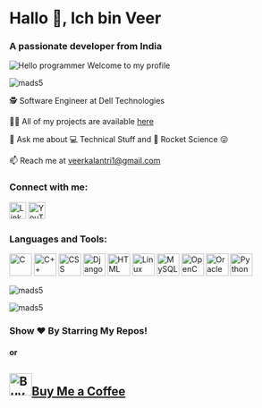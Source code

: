 <html lang="en">
<head>
<meta charset="UTF-8">
<meta name="viewport" content="width=device-width, initial-scale=1.0">
</head>
<body>
<div class="container">
  <h1>Hallo 👋, Ich bin Veer</h1>
  <h3>A passionate developer from India</h3>
  <img src="https://img.shields.io/badge/Hello!-Welcome<3-brightgreen.svg?style=flat&logo=github" alt="Hello programmer Welcome to my profile">
  <p><img src="https://komarev.com/ghpvc/?username=mads5" alt="mads5" /></p>
  <p>🕵 Software Engineer at Dell Technologies</p>
  <p>👨‍💻 All of my projects are available <a href="https://github.com/mads5?tab=repositories">here</a></p>
  <p>💬 Ask me about 💻 Technical Stuff and 🚀 Rocket Science 😜</p>
  <p>📫 Reach me at <a href="mailto:veerkalantri1@gmail.com">veerkalantri1@gmail.com</a></p>
  <h3>Connect with me:</h3>
  <a href="https://linkedin.com/in/veerkalantri" target="_blank"><img src="https://img.icons8.com/color/48/000000/linkedin.png" alt="LinkedIn" height="30" width="30"></a>
  <a href="https://www.youtube.com/user/5mads" target="_blank"><img src="https://img.icons8.com/color/48/000000/youtube-play.png" alt="YouTube" height="30" width="30"></a>
  <h3>Languages and Tools:</h3>
  <img src="https://img.icons8.com/color/48/000000/c-programming.png" alt="C" height="40" width="40">
  <img src="https://img.icons8.com/color/48/000000/c-plus-plus-logo.png" alt="C++" height="40" width="40">
  <img src="https://img.icons8.com/color/48/000000/css3.png" alt="CSS" height="40" width="40">
  <img src="https://img.icons8.com/color/48/000000/django.png" alt="Django" height="40" width="40">
  <img src="https://img.icons8.com/color/48/000000/html-5.png" alt="HTML" height="40" width="40">
  <img src="https://img.icons8.com/color/48/000000/linux.png" alt="Linux" height="40" width="40">
  <img src="https://img.icons8.com/color/48/000000/mysql-logo.png" alt="MySQL" height="40" width="40">
  <img src="https://img.icons8.com/color/48/000000/opencv.png" alt="OpenCV" height="40" width="40">
  <img src="https://img.icons8.com/color/48/000000/oracle-logo.png" alt="Oracle" height="40" width="40">
  <img src="https://img.icons8.com/color/48/000000/python.png" alt="Python" height="40" width="40">
  <p><img src="https://github-readme-stats.vercel.app/api/top-langs/?username=mads5&layout=compact" alt="mads5" /></p>
  <p><img src="https://github-readme-stats.vercel.app/api?username=mads5&show_icons=true" alt="mads5" /></p>
  <h3>Show ❤️ By Starring My Repos!</h3>
  <h4>or</h4>
  <h2><a href="https://bmc.link/veerk" target="_blank"><img src="https://img.icons8.com/ios-filled/50/000000/coffee.png" alt="Buy Me a Coffee" height="40" width="40"></a><a href="https://bmc.link/veerk">Buy Me a Coffee</a></h2>
</div>
</body>
</html>
